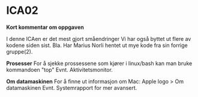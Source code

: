 # ICA02 #

**Kort kommentar om oppgaven**

I denne ICAen er det mest gjort småendringer
Vi har også byttet ut flere av kodene siden sist. Bla. Har Marius Norli hentet ut mye kode fra sin forrige gruppe(2).

**Prosesser**
For å sjekke prossessene som kjører i linux/bash kan man bruke
kommandoen "top"
Evnt. Aktivitetsmonitor.

**Om datamaskinen**
For å finne ut informasjon om Mac: Apple logo > Om datamaskinen
Evnt. Systemrapport for mer avansert.

